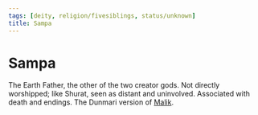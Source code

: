 ```yaml
---
tags: [deity, religion/fivesiblings, status/unknown]
title: Sampa
---
```


# Sampa

The Earth Father, the other of the two creator gods. Not directly worshipped; like Shurat, seen as distant and uninvolved. Associated with death and endings. The Dunmari version of [Malik](<./malik.md>).

